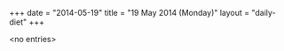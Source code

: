 +++
date = "2014-05-19"
title = "19 May 2014 (Monday)"
layout = "daily-diet"
+++

<p>&lt;no entries&gt;</p>